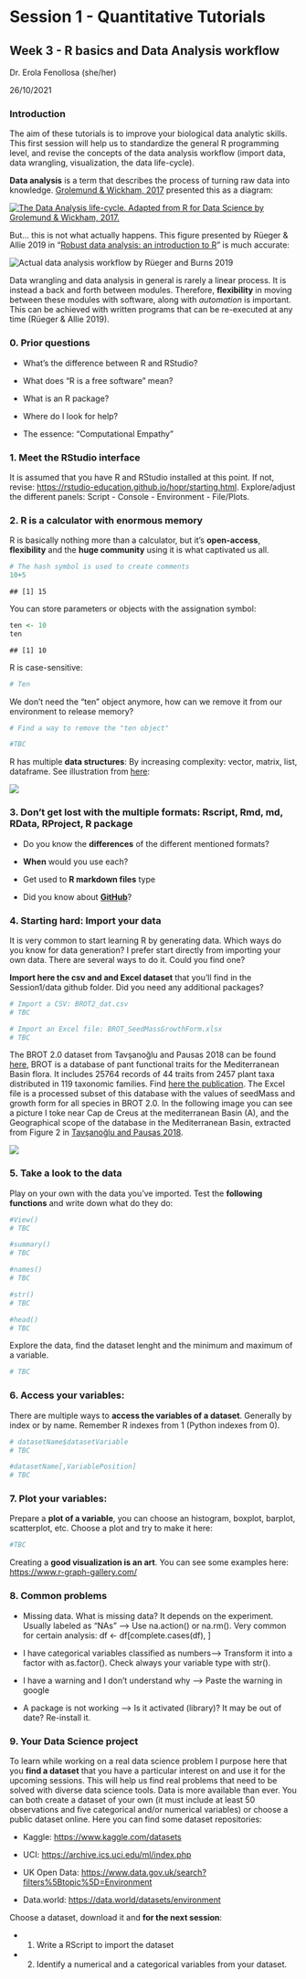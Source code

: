 
# Session 1 - Quantitative Tutorials

## Week 3 - R basics and Data Analysis workflow

Dr. Erola Fenollosa (she/her)

26/10/2021

### Introduction

The aim of these tutorials is to improve your biological data analytic
skills. This first session will help us to standardize the general R
programming level, and revise the concepts of the data analysis workflow
(import data, data wrangling, visualization, the data life-cycle).

**Data analysis** is a term that describes the process of turning raw
data into knowledge. [Grolemund & Wickham,
2017](https://r4ds.had.co.nz/workflow-basics.html) presented this as a
diagram:

[![The Data Analysis life-cycle. Adapted from R for Data Science by
Grolemund & Wickham,
2017.](images/DataWorkflow_Grolemund&Wickham2017.jpeg)](https://r4ds.had.co.nz/index.html)

But… this is not what actually happens. This figure presented by Rüeger
& Allie 2019 in “[Robust data analysis: an introduction to
R](https://sinarueeger.github.io/robust-data-analysis-with-r/)” is much
accurate:

![Actual data analysis workflow by Rüeger and Burns
2019](images/DataWorkflow_Grolemund&Wickham2017REAL.jpeg)

Data wrangling and data analysis in general is rarely a linear process.
It is instead a back and forth between modules. Therefore,
**flexibility** in moving between these modules with software, along
with *automation* is important. This can be achieved with written
programs that can be re-executed at any time (Rüeger & Allie 2019).

### 0. Prior questions

- What’s the difference between R and RStudio?

- What does “R is a free software” mean?

- What is an R package?

- Where do I look for help?

- The essence: “Computational Empathy”

### 1. Meet the RStudio interface

It is assumed that you have R and RStudio installed at this point. If
not, revise: <https://rstudio-education.github.io/hopr/starting.html>.
Explore/adjust the different panels: Script - Console - Environment -
File/Plots.

### 2. R is a calculator with enormous memory

R is basically nothing more than a calculator, but it’s **open-access**,
**flexibility** and the **huge community** using it is what captivated
us all.

``` r
# The hash symbol is used to create comments
10+5
```

    ## [1] 15

You can store parameters or objects with the assignation symbol:

``` r
ten <- 10
ten
```

    ## [1] 10

R is case-sensitive:

``` r
# Ten
```

We don’t need the “ten” object anymore, how can we remove it from our
environment to release memory?

``` r
# Find a way to remove the "ten object"

#TBC
```

R has multiple **data structures**: By increasing complexity: vector,
matrix, list, dataframe. See illustration from
[here](http://venus.ifca.unican.es/Rintro/dataStruct.html):

![](images/dataStructuresNew.png)

### 3. Don’t get lost with the multiple formats: Rscript, Rmd, md, RData, RProject, R package

- Do you know the **differences** of the different mentioned formats?

- **When** would you use each?

- Get used to **R markdown files** type

- Did you know about [**GitHub**](https://github.com/erolafr)?

### 4. Starting hard: Import your data

It is very common to start learning R by generating data. Which ways do
you know for data generation? I prefer start directly from importing
your own data. There are several ways to do it. Could you find one?

**Import here the csv and and Excel dataset** that you’ll find in the
Session1/data github folder. Did you need any additional packages?

``` r
# Import a CSV: BROT2_dat.csv
# TBC

# Import an Excel file: BROT_SeedMassGrowthForm.xlsx
# TBC
```

The BROT 2.0 dataset from Tavşanoğlu and Pausas 2018 can be found
[here](https://figshare.com/collections/BROT_2_0_A_functional_trait_database_for_Mediterranean_Basin_plants/3843841),
BROT is a database of pant functional traits for the Mediterranean Basin
flora. It includes 25764 records of 44 traits from 2457 plant taxa
distributed in 119 taxonomic families. Find [here the
publication](https://www.nature.com/articles/sdata2018135). The Excel
file is a processed subset of this database with the values of seedMass
and growth form for all species in BROT 2.0. In the following image you
can see a picture I toke near Cap de Creus at the mediterranean Basin
(A), and the Geographical scope of the database in the Mediterranean
Basin, extracted from Figure 2 in [Tavşanoğlu and Pausas
2018](https://www.nature.com/articles/sdata2018135).

![](images/FigBROTContext.png)

### 5. Take a look to the data

Play on your own with the data you’ve imported. Test the **following
functions** and write down what do they do:

``` r
#View()
# TBC
```

``` r
#summary()
# TBC
```

``` r
#names()
# TBC
```

``` r
#str()
# TBC
```

``` r
#head()
# TBC
```

Explore the data, find the dataset lenght and the minimum and maximum of
a variable.

``` r
# TBC
```

### 6. Access your variables:

There are multiple ways to **access the variables of a dataset**.
Generally by index or by name. Remember R indexes from 1 (Python indexes
from 0).

``` r
# datasetName$datasetVariable
# TBC
```

``` r
#datasetName[,VariablePosition]
# TBC
```

### 7. Plot your variables:

Prepare a **plot of a variable**, you can choose an histogram, boxplot,
barplot, scatterplot, etc. Choose a plot and try to make it here:

``` r
#TBC
```

Creating a **good visualization is an art**. You can see some examples
here: <https://www.r-graph-gallery.com/>

### 8. Common problems

- Missing data. What is missing data? It depends on the experiment.
  Usually labeled as “NAs” –\> Use na.action() or na.rm(). Very common
  for certain analysis: df \<- df\[complete.cases(df), \]

- I have categorical variables classified as numbers–\> Transform it
  into a factor with as.factor(). Check always your variable type with
  str().

- I have a warning and I don’t understand why –\> Paste the warning in
  google

- A package is not working –\> Is it activated (library)? It may be out
  of date? Re-install it.

### 9. Your Data Science project

To learn while working on a real data science problem I purpose here
that you **find a dataset** that you have a particular interest on and
use it for the upcoming sessions. This will help us find real problems
that need to be solved with diverse data science tools. Data is more
available than ever. You can both create a dataset of your own (it must
include at least 50 observations and five categorical and/or numerical
variables) or choose a public dataset online. Here you can find some
dataset repositories:

- Kaggle: <https://www.kaggle.com/datasets>

- UCI: <https://archive.ics.uci.edu/ml/index.php>

- UK Open Data:
  <https://www.data.gov.uk/search?filters%5Btopic%5D=Environment>

- Data.world: <https://data.world/datasets/environment>

Choose a dataset, download it and **for the next session**:

- 1.  Write a RScript to import the dataset

- 2.  Identify a numerical and a categorical variables from your
      dataset.
